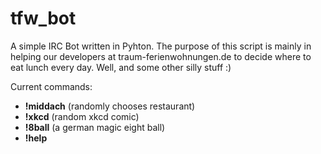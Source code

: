tfw_bot
=======

A simple IRC Bot written in Pyhton. The purpose of this script is mainly in helping our developers at traum-ferienwohnungen.de to decide where to eat lunch every day.
Well, and some other silly stuff :)

Current commands:
- **!middach** (randomly chooses restaurant)
- **!xkcd** (random xkcd comic)
- **!8ball** (a german magic eight ball)
- **!help**
